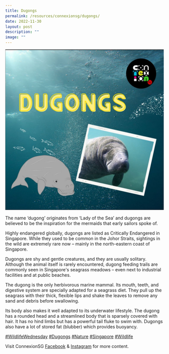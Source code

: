 ```yaml
---
title: Dugongs
permalink: /resources/connexionsg/dugongs/
date: 2022-11-30
layout: post
description: ""
image: ""
---
```


![](/images/connexionsg/2023/Dugong.png)

The name ‘dugong’ originates from ‘Lady of the Sea’ and dugongs are believed to be the inspiration for the mermaids that early sailors spoke of.  
  
Highly endangered globally, dugongs are listed as Critically Endangered in Singapore. While they used to be common in the Johor Straits, sightings in the wild are extremely rare now – mainly in the north-eastern coast of Singapore.  
  
Dugongs are shy and gentle creatures, and they are usually solitary. Although the animal itself is rarely encountered, dugong feeding trails are commonly seen in Singapore's seagrass meadows – even next to industrial facilities and at public beaches.  
  
The dugong is the only herbivorous marine mammal. Its mouth, teeth, and digestive system are specially adapted for a seagrass diet. They pull up the seagrass with their thick, flexible lips and shake the leaves to remove any sand and debris before swallowing.  
  
Its body also makes it well adapted to its underwater lifestyle. The dugong has a rounded head and a streamlined body that is sparsely covered with hair. It has no hind limbs but has a powerful tail fluke to swim with. Dugongs also have a lot of stored fat (blubber) which provides buoyancy.  
  
[#WildlifeWednesday](https://www.instagram.com/explore/tags/wildlifewednesday/) [#Dugongs](https://www.instagram.com/explore/tags/dugongs/) [#Nature](https://www.instagram.com/explore/tags/nature/) [#Singapore](https://www.instagram.com/explore/tags/singapore/) [#Wildlife](https://www.instagram.com/explore/tags/wildlife/)


Visit ConnexionSG [Facebook](https://www.facebook.com/ConnexionSG) & [Instagram](https://www.instagram.com/connexionsg/) for more content.